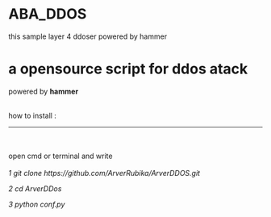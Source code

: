 # ABA_DDOS
this sample layer 4 ddoser powered by hammer


<h1>a opensource script for ddos atack</h1>
powered by <b>hammer</b>
<br><br>

how to install :
<hr><br><br>
open cmd or terminal and write
<br><br>
<i>
1 git clone https://github.com/ArverRubika/ArverDDOS.git

2 cd ArverDDos

3 python conf.py <p><ip> <port></P>
</i>
